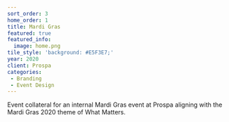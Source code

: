 ```yaml
---
sort_order: 3 
home_order: 1
title: Mardi Gras
featured: true
featured_info:
  image: home.png
tile_style: 'background: #E5F3E7;'
year: 2020
client: Prospa
categories:
 - Branding
 - Event Design
---
```


Event collateral for an internal Mardi Gras event at Prospa aligning with the Mardi Gras 2020 theme of What Matters. 
